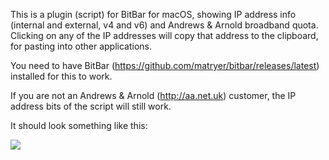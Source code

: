 This is a plugin (script) for BitBar for macOS, showing IP address info (internal and external, v4 and v6) and Andrews & Arnold broadband quota. Clicking on any of the IP addresses will copy that address to the clipboard, for pasting into other applications.

You need to have BitBar (https://github.com/matryer/bitbar/releases/latest) installed for this to work.

If you are not an Andrews & Arnold (http://aa.net.uk) customer, the IP address bits of the script will still work.

It should look something like this:

<img src="https://pbs.twimg.com/media/DGj9Hm8W0AASJak.png">
